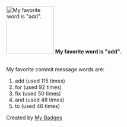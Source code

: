 <img src="https://my-badges.github.io/my-badges/favorite-word.png" alt="My favorite word is &quot;add&quot;." title="My favorite word is &quot;add&quot;." width="128">
<strong>My favorite word is &quot;add&quot;.</strong>
<br><br>

My favorite commit message words are:

1. add (used 115 times)
2. for (used 92 times)
3. fix (used 50 times)
4. and (used 48 times)
5. to (used 46 times)


Created by <a href="https://github.com/my-badges/my-badges">My Badges</a>